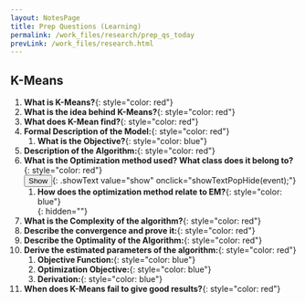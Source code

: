 ```yaml
---
layout: NotesPage
title: Prep Questions (Learning)
permalink: /work_files/research/prep_qs_today
prevLink: /work_files/research.html
---
```



<!-- 



## Gradient-Based Optimization
* __Define Gradient Methods:__{: style="color: red"}  

* __Give examples of Gradient-Based Algorithms:__{: style="color: red"}  
* __What is Gradient Descent:__{: style="color: red"}  
* __Explain it intuitively:__{: style="color: red"}  
* __Give its derivation:__{: style="color: red"}  
* __What is the learning rate?__{: style="color: red"}  
    * __Where does it come from?__{: style="color: blue"}  

    <button>Show</button>{: .showText value="show"
    onclick="showText_withParent_PopHide(event);"}
    * __How does it relate to the step-size?__{: style="color: blue"}  
    * __We go from having a fixed step-size to [blank]:__{: style="color: blue"}  
    {: hidden=""}

    * __How do we choose the learning rate?__{: style="color: blue"}  

    <button>Show</button>{: .showText value="show"
    onclick="showText_withParent_PopHide(event);"}
    * __Compare Line Search vs Trust Region:__{: style="color: blue"}  
    {: hidden=""}
* __Describe the convergence of the algorithm:__{: style="color: red"}  
* __How does GD relate to Euler?__{: style="color: red"}  

* __List the variants of GD:__{: style="color: red"}  
    * __How do they differ?:__{: style="color: blue"}  

    <button>Define the Following w/ parameter updates:</button>{: .showText value="show"
    onclick="showText_withParent_PopHide(event);"}
    * __BGD:__{: style="color: blue"}  
    * __SGD:__{: style="color: blue"}  
        * __How should we handle the lr in this case? Why?__{: style="color: blue"}  
        * __What conditions guarantee convergence of SGD?__{: style="color: blue"}  

    * __M-BGD:__{: style="color: blue"}  
        * __What advantages does it have?__{: style="color: blue"}  

    * __Explain the different kinds of gradient-descent optimization procedures:__{: style="color: blue"}  
        1. __Batch Gradient Descent__ AKA __Vanilla Gradient Descent__, computes the gradient of the objective wrt. the parameters $$\theta$$ for the entire dataset:  
            <p>$$\theta=\theta-\epsilon \cdot \nabla_{\theta} J(\theta)$$</p>  
        2. __SGD__ performs a parameter update for each data-point:  
            <p>$$\theta=\theta-\epsilon \cdot \nabla_{\theta} J\left(\theta ; x^{(i)} ; y^{(i)}\right)$$</p>  
        3. __Mini-batch Gradient Descent__ a hybrid approach that perform updates for a, pre-specified, mini-batch of $$n$$ training examples:  
            <p>$$\theta=\theta-\epsilon \cdot \nabla_{\theta} J\left(\theta ; x^{(i : i+n)} ; y^{(i : i+n)}\right)$$</p>  
    * __State the difference between SGD and GD?__{: style="color: blue"}  
        __Gradient Descent__’s cost-function iterates over ALL training samples.  
        __Stochastic Gradient Descent__’s cost-function only accounts for ONE training sample, chosen at random.  
    * __When would you use GD over SDG, and vice-versa?__{: style="color: blue"}  
        GD theoretically minimizes the error function better than SGD. However, SGD converges much faster once the dataset becomes large.  
        That means GD is preferable for small datasets while SGD is preferable for larger ones.  
    {: hidden=""}

* __What is the problem of vanilla approaches to GD?__{: style="color: red"}  
    <button>Show</button>{: .showText value="show"
    onclick="showTextPopHide(event);"}
    * __List the challenges that account for the problem above:__{: style="color: blue"}  
    {: hidden=""}
* __List the different strategies for optimizing GD:__{: style="color: red"}  
* __List the different variants for optimizing GD:__{: style="color: red"}  

<button>Show</button>{: .showText value="show"
onclick="showText_withParent_PopHide(event);"}
* __Momentum:__{: style="color: red"}  
    * __Motivation:__{: style="color: blue"}  
    * __Definitions/Algorithm:__{: style="color: blue"}  
    * __Intuition:__{: style="color: blue"}  
    * __Parameter Settings:__{: style="color: blue"}  
* __Nesterov Accelerated Gradient (Momentum):__{: style="color: red"}  
    * __Motivation:__{: style="color: blue"}  
    * __Definitions/Algorithm:__{: style="color: blue"}  
    * __Intuition:__{: style="color: blue"}  
    * __Parameter Settings:__{: style="color: blue"}  
    * __Successful Applications:__{: style="color: blue"}  
* __Adagrad__{: style="color: red"}  
    * __Motivation:__{: style="color: blue"}  
    * __Definitions/Algorithm:__{: style="color: blue"}  
    * __Intuition:__{: style="color: blue"}  
    * __Parameter Settings:__{: style="color: blue"}  
    * __Successful Application:__{: style="color: blue"}  
    * __Properties:__{: style="color: blue"}  
* __Adadelta__{: style="color: red"}  
    * __Motivation:__{: style="color: blue"}  
    * __Definitions/Algorithm:__{: style="color: blue"}  
    * __Intuition:__{: style="color: blue"}  
    * __Parameter Settings:__{: style="color: blue"}  
    * __Properties:__{: style="color: blue"}  
* __RMSprop__{: style="color: red"}  
    * __Motivation:__{: style="color: blue"}  
    * __Definitions/Algorithm:__{: style="color: blue"}  
    * __Intuition:__{: style="color: blue"}  
    * __Parameter Settings:__{: style="color: blue"}  
    * __Properties:__{: style="color: blue"}  
* __Adam__{: style="color: red"}  
    * __Motivation:__{: style="color: blue"}  
    * __Definitions/Algorithm:__{: style="color: blue"}  
    * __Intuition:__{: style="color: blue"}  
    * __Parameter Settings:__{: style="color: blue"}  
    * __Properties:__{: style="color: blue"}  
* __Which methods have trouble with saddle points?__{: style="color: red"}  
* __How should you choose your optimizer?__{: style="color: red"}  
* __Summarize the different variants listed above. How do they compare to each other?__{: style="color: red"}  
* __What's a common choice in many research papers?__{: style="color: red"}  

* __List additional strategies for optimizing SGD:__{: style="color: red"}  
{: hidden=""}



***

## Maximum Margin Classifiers
1. __Define Margin Classifiers:__{: style="color: red"}  
1. __What is a Margin for a linear classifier?__{: style="color: red"}  
1. __Give the motivation for margin classifiers:__{: style="color: red"}  
1. __Define the notion of the "best" possible classifier__{: style="color: red"}  
1. __How can we achieve the "best" classifier?__{: style="color: red"}  
1. __What unique vector is orthogonal to the hp? Prove it:__{: style="color: red"}  
1. __What do we mean by "signed distance"? Derive its formula:__{: style="color: red"}  
1. __Given the formula for signed distance, calculate the "distance of the point closest to the hyperplane":__{: style="color: red"}  
1. __Use geometric properties of the hp to Simplify the expression for the distance of the closest point to the hp, above__{: style="color: red"}  
1. __Characterize the margin, mathematically:__{: style="color: red"}  
1. __Characterize the "Slab Existence":__{: style="color: red"}  
1. __Formulate the optimization problem of *maximizing the margin* wrt analysis above:__{: style="color: red"}  
1. __Reformulate the optimization problem above to a more "friendly" version (wrt optimization -> put in standard form):__{: style="color: red"}  
    1. __Give the final (standard) formulation of the "Optimization problem for maximum margin classifiers":__{: style="color: blue"}  
    1. __What kind of formulation is it (wrt optimization)? What are the parameters?__{: style="color: blue"}  

***

## Hard-Margin SVMs
1. __Define:__{: style="color: red"}  
    1. __SVMs:__{: style="color: blue"}  
    1. __Support Vectors:__{: style="color: blue"}  
    1. __Hard-Margin SVM:__{: style="color: blue"}  
1. __Define the following wrt hard-margin SVM:__{: style="color: red"}  
    1. __Goal:__{: style="color: blue"}  
    1. __Procedure:__{: style="color: blue"}  
    1. __Decision Function:__{: style="color: blue"}  
    1. __Constraints:__{: style="color: blue"}  
    1. __The Optimization Problem:__{: style="color: blue"}  
    1. __The Optimization Method:__{: style="color: blue"}  
1. __Elaborate on the generalization analysis:__{: style="color: red"}  
1. __List the properties:__{: style="color: red"}  
1. __Give the solution to the optimization problem for H-M SVM:__{: style="color: red"}  
    1. __What method does it require to be solved:__{: style="color: blue"}  
    1. __Formulate the Lagrangian:__{: style="color: blue"}  
    1. __Optimize the objective for each variable:__{: style="color: blue"}  
    1. __Get the *Dual Formulation* w.r.t. the (_tricky_) constrained variable $$\alpha_n$$:__{: style="color: blue"}  
    1. __Set the problem as a *Quadratic Programming* problem:__{: style="color: blue"}  
    1. __What are the inputs and outputs to the Quadratic Program Package?__{: style="color: blue"}  
    1. __Give the final form of the optimization problem in standard form:__{: style="color: blue"}  

***

## Soft-Margin SVM
1. __Motivate the soft-margin SVM:__{: style="color: red"}  
1. __What is the main idea behind it?__{: style="color: red"}  
1. __Define the following wrt soft-margin SVM:__{: style="color: red"}  
    1. __Goal:__{: style="color: blue"}  
    1. __Procedure:__{: style="color: blue"}  
    1. __Decision Function:__{: style="color: blue"}  
    1. __Constraints:__{: style="color: blue"}  
        1. __Why is there a non-negativity constraint?__{: style="color: blue"}     
    1. __Objective/Cost Function:__{: style="color: blue"}  
    1. __The Optimization Problem:__{: style="color: blue"}  
    1. __The Optimization Method:__{: style="color: blue"}  
    1. __Properties:__{: style="color: blue"}  
1. __Specify the effects of the regularization hyperparameter $$C$$:__{: style="color: red"}  
    1. __Describe the effect wrt over/under fitting:__{: style="color: blue"}   
1. __How do we choose $$C$$?__{: style="color: red"}  
1. __Give an equivalent formulation in the standard form objective for function estimation (what should it minimize?)__{: style="color: red"}  

***

## Loss Functions
1. __Define:__{: style="color: red"}  
    1. __Loss Functions:__{: style="color: blue"}  
    1. __Distance-Based Loss Functions:__{: style="color: blue"}  
        1. __Describe an important property of dist-based losses:__{: style="color: blue"}  
        1. __What are they used for?__{: style="color: blue"}  
    1. __Relative Error - What does it lack?__{: style="color: blue"}  
1. __List 3 Regression Loss Functions__{: style="color: red"}  

<button>Show the rest of the questions</button>{: .showText value="show"
onclick="showText_withParent_PopHide(event);"}
1. __MSE__{: style="color: red"}  
    1. __What does it minimize:__{: style="color: blue"}  
    1. __Formula:__{: style="color: blue"}  
    1. __Graph:__{: style="color: blue"}  
    1. __Derivation:__{: style="color: blue"}  
1. __MAE__{: style="color: red"}  
    1. __What does it minimize:__{: style="color: blue"}  
    1. __Formula:__{: style="color: blue"}  
    1. __Graph:__{: style="color: blue"}  
    1. __Derivation:__{: style="color: blue"}  
    1. __List properties:__{: style="color: blue"}  
1. __Huber Loss__{: style="color: red"}  
    1. __AKA:__{: style="color: blue"}  
    1. __Formula:__{: style="color: blue"}  
    1. __Graph:__{: style="color: blue"}  
    1. __Derivation:__{: style="color: blue"}  
    1. __List properties:__{: style="color: blue"}  
1. __Analyze MSE vs MAE:__{: style="color: red"}  
{: hidden=""}

1. __List 7 Classification Loss Functions__{: style="color: red"}  

<button>Show the rest of the questions</button>{: .showText value="show"
onclick="showText_withParent_PopHide(event);"}
1. __$$0-1$$ loss__{: style="color: red"}  
    1. __What does it minimize:__{: style="color: blue"}  
    1. __Formula:__{: style="color: blue"}  
    1. __Graph:__{: style="color: blue"}  
1. __MSE__{: style="color: red"}  
    1. __Formula:__{: style="color: blue"}  
    1. __Graph:__{: style="color: blue"}  
    1. __Derivation (for classification) - give assumptions:__{: style="color: blue"}  
    1. __Properties:__{: style="color: blue"}  
1. __Hinge Loss__{: style="color: red"}  
    1. __What does it minimize:__{: style="color: blue"}  
    1. __Formula:__{: style="color: blue"}  
    1. __Graph:__{: style="color: blue"}  
    1. __Describe the Properties of the Hinge loss and why it is used?__{: style="color: blue"}  
1. __Logistic Loss__{: style="color: red"}
    1. __AKA:__{: style="color: blue"}    
    1. __What does it minimize:__{: style="color: blue"}  
    1. __Formula:__{: style="color: blue"}  
    1. __Graph:__{: style="color: blue"}  
    1. __Derivation:__{: style="color: blue"}  
    1. __Properties:__{: style="color: blue"}  
1. __Cross-Entropy__{: style="color: red"}  
    1. __What does it minimize:__{: style="color: blue"}  
    1. __Formula:__{: style="color: blue"}  
    1. __Binary Cross-Entropy:__{: style="color: blue"}  
    1. __Graph:__{: style="color: blue"}  
    1. __CE and Negative-Log-Probability:__{: style="color: blue"}  
    1. __CE and Log-Loss:__{: style="color: blue"}  
        1. __Derivation:__{: style="color: blue"}  
    1. __CE and KL-Div:__{: style="color: blue"}  
1. __Exponential Loss__{: style="color: red"}  
    1. __Formula:__{: style="color: blue"}  
    1. __Properties:__{: style="color: blue"}  
1. __Perceptron Loss__{: style="color: red"}  
    1. __Formula:__{: style="color: blue"}  
1. __Analysis__{: style="color: red"}  
    1. __Logistic vs Hinge Loss:__{: style="color: blue"}  
    1. __Cross-Entropy vs MSE:__{: style="color: blue"}  
{: hidden=""}


***

## Information Theory
1. __What is Information Theory? In the context of ML?__{: style="color: red"}  
1. __Describe the Intuition for Information Theory. Intuitively, how does the theory quantify information (list)?__{: style="color: red"}  
1. __Measuring Information - Definitions and Formulas:__{: style="color: red"}  
    1. __In Shannons Theory, how do we quantify *"transmitting 1 bit of information"*?__{: style="color: blue"}  
    1. __What is *the amount of information transmitted*?__{: style="color: blue"}  
    1. __What is the *uncertainty reduction factor*?__{: style="color: blue"}  
    1. __What is the *amount of information in an event $$x$$*?__{: style="color: blue"}  
1. __Define the *Self-Information*:__{: style="color: red"}  
    1. __What is it defined with respect to?__{: style="color: blue"}  
1. __Define *Shannon Entropy* - what is it used for?__{: style="color: red"}  
    1. __Describe how Shannon Entropy relate to distributions with a graph:__{: style="color: blue"}  
1. __Define *Differential Entropy*:__{: style="color: red"}  
1. __How does entropy characterize distributions?__{: style="color: red"}  
1. __Define *Relative Entropy*:__{: style="color: red"}  
    1. __Give an interpretation:__{: style="color: blue"}  
    1. __List the properties:__{: style="color: blue"}  
    1. __Describe it as a distance:__{: style="color: blue"}  
    1. __List the applications of relative entropy:__{: style="color: blue"}  

    <button>Show</button>{: .showText value="show"
    onclick="showText_withParent_PopHide(event);"}
    1. __How does the direction of minimization affect the optimization:__{: style="color: blue"}  
    {: hidden=""}
1. __Define *Cross Entropy*:__{: style="color: red"}  
    1. __What does it measure?__{: style="color: blue"}  
    1. __How does it relate to *relative entropy*?__{: style="color: blue"}  
    1. __When are they equivalent (wrt. optimization)?__{: style="color: blue"}  
1. __Mutual Information:__{: style="color: red"}  
    1. __Definition:__{: style="color: blue"}  
    1. __What does it measure?__{: style="color: blue"}  
    1. __Intuitive Definitions:__{: style="color: blue"}  
    1. __Interpretations XXX:__{: style="color: blue"}   
    1. __Properties:__{: style="color: blue"}  
    1. __Applications:__{: style="color: blue"}  

    <button>Show</button>{: .showText value="show"
    onclick="showText_withParent_PopHide(event);"}
    1. __As KL-Divergence:__{: style="color: blue"}  
    1. __In-terms of PMFs for discrete distributions:__{: style="color: blue"}  
    1. __In terms of PDFs for continuous distributions:__{: style="color: blue"}  
    1. __Relation to PMI:__{: style="color: blue"}  
    {: hidden=""}
1. __Pointwise Mutual Information (PMI):__{: style="color: red"}  
    1. __Definition:__{: style="color: blue"}  
    1. __Relation to MI:__{: style="color: blue"}  

***



## Recommendation Systems
1. __Describe the different algorithms for recommendation systems:__{: style="color: red"}  

***

## Ensemble Learning
1. __What are the two paradigms of ensemble methods?__{: style="color: red"}  
1. __Random Forest VS GBM?__{: style="color: red"}  

***

## Data Processing and Analysis
1. __What are 3 data preprocessing techniques to handle outliers?__{: style="color: red"}  
1. __Describe the strategies to dimensionality reduction:__{: style="color: red"}  
1. __What are 3 ways of reducing dimensionality?__{: style="color: red"}  
1. __List methods for Feature Selection__{: style="color: red"}  
1. __List methods for Feature Extraction__{: style="color: red"}  
1. __How to detect correlation of "categorical variables"?__{: style="color: red"}  
1. __Feature Importance__{: style="color: red"}  
1. __Capturing the correlation between continuous and categorical variable? If yes, how?__{: style="color: red"}  
1. __What cross validation technique would you use on time series data set?__{: style="color: red"}  
1. __How to deal with missing features? (Imputation?)__{: style="color: red"}  
1. __Do you suggest that treating a categorical variable as continuous variable would result in a better predictive model?__{: style="color: red"}  
1. __What are collinearity and multicollinearity?__{: style="color: red"}  

***

## ML/Statistical Models
1. __What are parametric models?__{: style="color: red"}  
1. __What is a classifier?__{: style="color: red"}  


***

## K-NN

***

## PCA
1. __What is PCA?__{: style="color: red"}  
1. __What is the Goal of PCA?__{: style="color: red"}  
1. __List the applications of PCA:__{: style="color: red"}  
1. __Give formulas for the following:__{: style="color: red"}  
    1. __Assumptions on $$X$$:__{: style="color: blue"}  
    1. __SVD of $$X$$:__{: style="color: blue"}  
    1. __Principal Directions/Axes:__{: style="color: blue"}  
    1. __Principal Components (scores):__{: style="color: blue"}  
    1. __The $$j$$-th principal component:__{: style="color: blue"}  
1. __Describe how to find the principal components:__{: style="color: red"}  
1. __Define the transformation, mathematically:__{: style="color: red"}  
1. __What does PCA produce/result in?__{: style="color: red"}  
    <button>Show</button>{: .showText value="show"
    onclick="showTextPopHide(event);"}
    1. __Finds a lower dimensional subspace spanned by what?:__{: style="color: blue"}  
    1. __Finds a lower dimensional subspace that minimizes what?:__{: style="color: blue"}  
    1. __What does each PC have (properties)?__{: style="color: blue"}  
    1. __What does the procedure find in terms of a "basis"?__{: style="color: blue"}  
    1. __What does the procedure find in terms of axes? (where do they point?):__{: style="color: blue"}  
    {: hidden=""}
1. __Describe the PCA algorithm:__{: style="color: red"}  
    <button>Show specifics</button>{: .showText value="show"
    onclick="showTextPopHide(event);"}
    1. __What Data Processing needs to be done?__{: style="color: blue"}  
    1. __How to compute the Principal Components?__{: style="color: blue"}  
    1. __How do you compute the Low-Rank Approximation Matrix $$X_k$$?__{: style="color: blue"}  
    {: hidden=""}
1. __Describe the Optimality of PCA:__{: style="color: red"}  
1. __List limitations of PCA:__{: style="color: red"}  
1. __Intuition:__{: style="color: red"}  
    <button>Show specifics</button>{: .showText value="show"
    onclick="showTextPopHide(event);"}
    1. __What property of the internal structure of the data does PCA reveal/explain?__{: style="color: blue"}  
    1. __What object does it fit to the data?:__{: style="color: blue"}  
    {: hidden=""}
1. __How does PCA relate to CCA?__{: style="color: red"}  
1. __How does PCA relate to ICA?__{: style="color: red"}  
1. __Should you remove correlated features b4 PCA?__{: style="color: red"}  
1. __How can we measure the "Total Variance" of the data?__{: style="color: red"}  
1. __How can we measure the "Total Variance" of the *projected data*?__{: style="color: red"}  
1. __How can we measure the *"Error in the Projection"*?__{: style="color: red"}  
    1. __What does it mean when this ratio is high?__{: style="color: blue"}  

***


## The Centroid Method
* **Define "The Centroid":**{: style="color: red"}    
* **Describe the Procedure:**{: style="color: red"}    
* **What is the Decision Function:**{: style="color: red"}    
* **Describe the Decision Boundary:**{: style="color: red"}    


***


-->

## K-Means
1. __What is K-Means?__{: style="color: red"}  
1. __What is the idea behind K-Means?__{: style="color: red"}  
1. __What does K-Mean find?__{: style="color: red"}  
1. __Formal Description of the Model:__{: style="color: red"}  
    1. __What is the Objective?__{: style="color: blue"}  
1. __Description of the Algorithm:__{: style="color: red"}  
1. __What is the Optimization method used? What class does it belong to?__{: style="color: red"}  
    <button>Show</button>{: .showText value="show"
    onclick="showTextPopHide(event);"}
    1. __How does the optimization method relate to EM?__{: style="color: blue"}  
    {: hidden=""}
1. __What is the Complexity of the algorithm?__{: style="color: red"}  
1. __Describe the convergence and prove it:__{: style="color: red"}  
1. __Describe the Optimality of the Algorithm:__{: style="color: red"}  
1. __Derive the estimated parameters of the algorithm:__{: style="color: red"}  
    1. __Objective Function:__{: style="color: blue"}  
    1. __Optimization Objective:__{: style="color: blue"}  
    1. __Derivation:__{: style="color: blue"}  
1. __When does K-Means fail to give good results?__{: style="color: red"}  

<!-- 

***

## Naive Bayes
1. __Define:__{: style="color: red"}  
    1. __Naive Bayes:__{: style="color: blue"}  
    1. __Naive Bayes Classifiers:__{: style="color: blue"}  
    1. __Bayes Theorem:__{: style="color: blue"}  
1. __List the assumptions of Naive Bayes:__{: style="color: red"}  
1. __List some properties of Naive Bayes:__{: style="color: red"}  
    <button>Show</button>{: .showText value="show"
    onclick="showTextPopHide(event);"}
    1. __Is it a Bayesian Method or Frequentest Method?__{: style="color: blue"}  
    1. __Is it a Bayes Classifier? What does that mean?:__{: style="color: blue"}  
    {: hidden=""}
1. __Define the Probabilistic Model for the method:__{: style="color: red"}    
    <button>Show</button>{: .showText value="show"
    onclick="showTextPopHide(event);"}
    1. __What kind of model is it?__{: style="color: blue"}  
    1. __What is a conditional probability model?__{: style="color: blue"}  
    1. __Decompose the conditional probability w/ Bayes Theorem:__{: style="color: blue"}  
    1. __How does the new expression incorporate the joint probability model?__{: style="color: blue"}  
    1. __Use the chain rule to re-write the joint probability model:__{: style="color: blue"}  
    1. __Use the Naive Conditional Independence assumption to rewrite the joint model:__{: style="color: blue"}  
    1. __What is the conditional distribution over the class variable $$C_k$$:__{: style="color: blue"}  
    {: hidden=""}
1. __Construct the classifier. What are its components? Formally define it.__{: style="color: red"}  
    <button>Show</button>{: .showText value="show"
    onclick="showTextPopHide(event);"}
    1. __What's the decision rule used?__{: style="color: blue"}  
    1. __List the difference between the Naive Bayes Estimate and the MAP Estimate:__{: style="color: blue"}  
    {: hidden=""}
1. __What are the parameters to be estimated for the classifier?:__{: style="color: red"}  
1. __What method do we use to estimate the parameters?:__{: style="color: red"}  
1. __What are the estimates for each of the following parameters?:__{: style="color: red"}  
    <button>Show</button>{: .showText value="show"
    onclick="showTextPopHide(event);"}
    1. __The prior probability of each class:__{: style="color: blue"}  
    1. __The conditional probability of each feature (word) given a class:__{: style="color: blue"}  
    {: hidden=""}


***


## CNNs
1. __What is a CNN?__{: style="color: red"}  
1. __What are the layers of a CNN?__{: style="color: red"}  
1. __What are the four important ideas and their benefits that the convolution affords CNNs:__{: style="color: red"}  
1. __What is the inspirational model for CNNs:__{: style="color: red"}  
1. __Describe the connectivity pattern of the neurons in a layer of a CNN:__{: style="color: red"}  
1. __Describe the process of a ConvNet:__{: style="color: red"}  
1. __Convolution Operation:__{: style="color: red"}  
    1. __Define:__{: style="color: blue"}  
    1. __Formula (continuous):__{: style="color: blue"}  
    1. __Formula (discrete):__{: style="color: blue"}  
    1. __Define the following:__{: style="color: blue"}  
        1. __Feature Map:__{: style="color: blue"}  
    1. __Does the operation commute?__{: style="color: blue"}  
1. __Cross Correlation:__{: style="color: red"}  
    1. __Define:__{: style="color: blue"}  
    1. __Formulae:__{: style="color: blue"}  
    1. __What are the differences/similarities between convolution and cross-correlation:__{: style="color: blue"}  
1. __Write down the Convolution operation and the cross-correlation over two axes and:__{: style="color: red"}  
    1. __Convolution:__{: style="color: blue"}  
    1. __Convolution (commutative):__{: style="color: blue"}  
    1. __Cross-Correlation:__{: style="color: blue"}  
1. __The Convolutional Layer:__{: style="color: red"}  
    1. __What are the parameters and how do we choose them?__{: style="color: blue"}  
    1. __Describe what happens in the forward pass:__{: style="color: blue"}  
    1. __What is the output of the forward pass:__{: style="color: blue"}  
    1. __How is the output configured?__{: style="color: blue"}  
1. __Spatial Arrangements:__{: style="color: red"}  
    1. __List the Three Hyperparameters that control the output volume:__{: style="color: blue"}  
    1. __How to compute the spatial size of the output volume?__{: style="color: blue"}  
    1. __How can you ensure that the input & output volume are the same?__{: style="color: blue"}  
    1. __In the output volume, how do you compute the $$d$$-th depth slice:__{: style="color: blue"}  
1. __Calculate the number of parameters for the following config:__{: style="color: red"}  
    > Given:  
        1. __Input Volume__:  $$64\times64\times3$$  
        1. __Filters__:  $$15 7\times7$$  
        1. __Stride__:  $$2$$  
        1. __Pad__:  $$3$$  
1. __Definitions:__{: style="color: red"}  
    1. __Receptive Field:__{: style="color: blue"}  
1. __Suppose the input volume has size  $$[ 32 × 32 × 3 ]$$  and the receptive field (or the filter size) is  $$5 × 5$$ , then each neuron in the Conv Layer will have weights to a *\_\_Blank\_\_* region in the input volume, for a total of  *\_\_Blank\_\_* weights:__{: style="color: red"}  
1. __How can we achieve the greatest reduction in the spatial dims of the network (for classification):__{: style="color: red"}  
1. __Pooling Layer:__{: style="color: red"}  
    1. __Define:__{: style="color: blue"}  
    1. __List key ideas/properties and benefits:__{: style="color: blue"}  
    1. __List the different types of Pooling:__{: style="color: blue"}  
        [Answer](http://localhost:8889/work_files/research/dl/nlp/cnnsNnlp#bodyContents12)  
    1. __List variations of pooling and their definitions:__{: style="color: blue"}  
        <button>Show Questions</button>{: .showText value="show" onclick="showTextPopHide(event);"}
        1. __What is "Learned Pooling":__{: style="color: blue"}  
        1. __What is "Dynamical Pooling":__{: style="color: blue"}  
        {: hidden=""}
    1. __List the hyperparams of Pooling Layer:__{: style="color: blue"}  
    1. __How to calculate the size of the output volume:__{: style="color: blue"}  
    1. __How many parameters does the pooling layer have:__{: style="color: blue"}    
    1. __What are other ways to perform downsampling:__{: style="color: blue"}  
1. __Weight Priors:__{: style="color: red"}  
    1. __Define "Prior Prob Distribution on the parameters":__{: style="color: blue"}  
    1. __Define "Weight Prior" and its types/classes:__{: style="color: blue"}  
        <button>Show Questions</button>{: .showText value="show" onclick="showTextPopHide(event);"}
        1. __Weak Prior:__{: style="color: blue"}  
        1. __Strong Prior:__{: style="color: blue"}  
        1. __Infinitely Strong Prior:__{: style="color: blue"}  
        {: hidden=""}
    1. __Describe the Conv Layer as a FC Layer using priors:__{: style="color: blue"}  
    1. __What are the key insights of using this view:__{: style="color: blue"}  
        <button>Show Questions</button>{: .showText value="show" onclick="showTextPopHide(event);"}
        1. __When is the prior imposed by convolution INAPPROPRIATE:__{: style="color: blue"}  
        1. __What happens when the priors imposed by convolution and pooling are not suitable for the task?__{: style="color: blue"}  
        1. __What kind of other models should Convolutional models be compared to? Why?:__{: style="color: blue"}  
        {: hidden=""}
1. __When do multi-channel convolutions commute?__{: style="color: red"}  
[Answer](/work_files/research/dl/archits/convnets#bodyContents61)
1. __Why do we use several different kernels in a given conv-layer?__{: style="color: red"}  
1. __Strided Convolutions__{: style="color: red"}    
    1. __Define:__{: style="color: blue"}  
    1. __What are they used for?__{: style="color: blue"}  
    1. __What are they equivalent to?__{: style="color: blue"}  
    1. __Formula:__{: style="color: blue"}  
1. __Zero-Padding:__{: style="color: red"}  
    1. __Definition/Usage:__{: style="color: blue"}  
    1. __List the types of padding:__{: style="color: blue"}  
1. __Locally Connected Layers/Unshared Convolutions:__{: style="color: red"}  
1. __Bias Parameter:__{: style="color: red"}  
    1. __How many bias terms are used per output channel in the tradional convolution:__{: style="color: blue"}  
1. __Dilated Convolutions__{: style="color: red"}    
    1. __Define:__{: style="color: blue"}  
    1. __What are they used for?__{: style="color: blue"}  
1. __Stacked Convolutions__{: style="color: red"}    
    1. __Define:__{: style="color: blue"}  
    1. __What are they used for?__{: style="color: blue"}  

* [Archits](http://localhost:8889/work_files/research/dl/arcts)


***

## Theory


## RNNs
1. __What is an RNN?__{: style="color: red"}  
    1. __Definition:__{: style="color: blue"}  
    1. __What machine-type is the standard RNN:__{: style="color: blue"}  
1. __What is the big idea behind RNNs?__{: style="color: red"}  
1. __Dynamical Systems:__{: style="color: red"}  
    1. __Standard Form:__{: style="color: blue"}  
    1. __RNN as a Dynamical System:__{: style="color: blue"}  
1. __Unfolding Computational Graphs__{: style="color: red"}  
    1. __Definition:__{: style="color: blue"}  
    1. __List the Advantages introduced by unfolding and the benefits:__{: style="color: blue"}  
    1. __Graph and write the equations of Unfolding hidden recurrence:__{: style="color: blue"}    
1. __Describe the State of the RNN, its usage, and extreme cases of the usage:__{: style="color: red"}  
1. __RNN Architectures:__{: style="color: red"}  
    1. __List the three standard architectures of RNNs:__{: style="color: blue"}  
        1. __Graph:__{: style="color: blue"}  
        1. __Architecture:__{: style="color: blue"}  
        1. __Equations:__{: style="color: blue"}  
        1. __Total Loss:__{: style="color: blue"}  
        1. __Complexity:__{: style="color: blue"}  
        1. __Properties:__{: style="color: blue"}  
1. __Teacher Forcing:__{: style="color: red"}  
    1. __Definition:__{: style="color: blue"}  
    1. __Application:__{: style="color: blue"}  
    1. __Disadvantages:__{: style="color: blue"}  
    1. __Possible Solutions for Mitigation:__{: style="color: blue"}  


***

## Optimization
1. __Define the *sigmoid* function and some of its properties:__{: style="color: red"}  
1. __Backpropagation:__{: style="color: red"}  
    1. __Definition:__{: style="color: blue"}  
    1. __Derive Gradient Descent Update:__{: style="color: blue"}  
    1. __Explain the difference kinds of gradient-descent optimization procedures:__{: style="color: blue"}  
    1. __List the different optimizers and their properties:__{: style="color: blue"}  
1. __Error-Measures:__{: style="color: red"}  
    1. __Define what an error measure is:__{: style="color: blue"}  
    1. __List the 5 most common error measures and where they are used:__{: style="color: blue"}  
    1. __Specific Questions:__{: style="color: blue"}  
        <button>Show Questions</button>{: .showText value="show" onclick="showText_withParent_PopHide(event);"}
        1. __Derive MSE carefully:__{: style="color: blue"}  
        1. __Derive the Binary Cross-Entropy Loss function:__{: style="color: blue"}  
        1. __Explain the difference between Cross-Entropy and MSE and which is better (for what task)?__{: style="color: blue"}  
        1. __Describe the properties of the Hinge loss and why it is used?__{: style="color: blue"}  
        {: hidden=""}  
1. __Show that the weight vector of a linear signal is orthogonal to the decision boundary?__{: style="color: red"}  
1. __What does it mean for a function to be *well-behaved* from an optimization pov?__{: style="color: red"}  
1. __Write $$\|\mathrm{Xw}-\mathrm{y}\|^{2}$$ as a summation__{: style="color: red"}  
1. __Compute:__{: style="color: red"}  
    1. __$$\dfrac{\partial}{\partial y}\vert{x-y}\vert=$$__{: style="color: blue"}  
1. __State the difference between SGD and GD?__{: style="color: red"}  
1. __When would you use GD over SDG, and vice-versa?__{: style="color: red"}  
1. __What is convex hull ?__{: style="color: red"}  
1. __OLS vs MLE__{: style="color: red"}  



***

## ML Theory
1. __Explain intuitively why Deep Learning works?__{: style="color: red"}  
1. __List the different types of Learning Tasks and their definitions:__{: style="color: red"}  
[answer](/concepts_#bodyContents64)  
1. __Describe the relationship between supervised and unsupervised learning?__{: style="color: red"}  
[answer](/concepts_#bodyContents64)  
1. __Describe the differences between Discriminative and Generative Models?__{: style="color: red"}  
1. __Describe the curse of dimensionality and its effects on problem solving:__{: style="color: red"}  
1. __How to deal with curse of dimensionality__{: style="color: red"}  
1. __Describe how to initialize a NN and any concerns w/ reasons:__{: style="color: red"}  
1. __Describe the difference between Learning and Optimization in ML:__{: style="color: red"}  
1. __List the 12 Standard Tasks in ML:__{: style="color: red"}  
1. __What is the difference between inductive and deductive learning?__{: style="color: red"}  


***

## Statistical Learning Theory
1. __Define Statistical Learning Theory:__{: style="color: red"}  
    <button>Show</button>{: .showText value="show"
     onclick="showTextPopHide(event);"}
    1. __What field is it the theory for?__:  
    1. __What fields does it draw from?__:  
    1. __What does it allow us to do?__:  
    1. __What question does it answer?__:  
    1. __What is it a subfield-of/approach-to?__:  
    {: hidden=""}
1. __What assumptions are made by the theory?__{: style="color: red"}  
    <button>Show</button>{: .showText value="show"
    onclick="showTextPopHide(event);"}
    1. __Define the i.i.d assumptions?__{: style="color: blue"}  
    1. __Why assume a *joint* probability distribution $$p(x,y)$$?__{: style="color: blue"}  
    1. __Why do we need to model $$y$$ as a target-distribution and not a target-function?__{: style="color: red"}  
    {: hidden=""}
1. __Give the Formal Definition of SLT:__{: style="color: red"}  
    <button>Show</button>{: .showText value="show"
     onclick="showTextPopHide(event);"}
    1. __The Definitions:__{: style="color: blue"}  
    1. __The Assumptions:__{: style="color: blue"}  
    1. __The Inference Problem:__{: style="color: blue"}  
    1. __The Expected Risk:__{: style="color: blue"}  
    1. __The Target Function:__{: style="color: blue"}  
    1. __The Empirical Risk:__{: style="color: blue"}  
    {: hidden=""}
1. __Define Empirical Risk Minimization:__{: style="color: red"}  
1. __What is the Complexity of ERM?__{: style="color: red"}  
    <button>Show</button>{: .showText value="show"
     onclick="showTextPopHide(event);"}
    1. __How do you Cope with the Complexity?__{: style="color: blue"}  
    {: hidden=""}
1. __Definitions:__{: style="color: red"}  
    1. __Generalization:__{: style="color: blue"}  
    1. __Generalization Error:__{: style="color: blue"}  
    1. __Generalization Gap:__{: style="color: blue"}  
        1. __Computing the Generalization Gap:__{: style="color: blue"}  
        1. __What is the goal of SLT in the context of the Generalization Gap given that it can't be computed?__{: style="color: blue"}  
    1. __Achieving ("good") Generalization:__{: style="color: blue"}  
        An _algorithm_ is said to __generalize__ when 
    1. __Empirical Distribution:__{: style="color: blue"}  
1. __Describe the difference between Learning and Optimization in ML:__{: style="color: red"}  
1. __Describe the difference between Generalization and Learning in ML:__{: style="color: red"}  
1. __How to achieve Learning?__{: style="color: red"}   
1. __What does the (VC) Learning Theory Achieve?__{: style="color: red"}  
1. __Why do we need the probabilistic framework?__{: style="color: red"}  
1. __Give the Formal Definition of SLT:__{: style="color: red"}  
1. __What is the *Approximation-Generalization Tradeoff*? How is it characterized?:__{: style="color: red"}  
1. __What are the factors determining how well an ML-algo will perform?__{: style="color: red"}  
1. __Define the following and their usage/application & how they relate to each other:__{: style="color: red"}  
    1. __Underfitting:__{: style="color: blue"}  
    1. __Overfitting:__{: style="color: blue"}  
    1. __Capacity:__{: style="color: blue"}  
        * Models with __Low-Capacity:__{: style="color: blue"}  
        * Models with __High-Capacity:__{: style="color: blue"}  
    1. __Hypothesis Space:__{: style="color: blue"}  
    1. __VC-Dimension:__{: style="color: red"}  
        1. __What does it measure?__{: style="color: blue"}  
    1. __Graph the relation between Error, and Capacity in the ctxt of (Underfitting, Overfitting, Training Error, Generalization Err, and Generalization Gap):__{: style="color: blue"}  
1. __What is the most important result in SLT that show that learning is feasible?__{: style="color: red"}  




***

## Bias-Variance Decomposition Theory
1. __What is the Bias-Variance Decomposition Theory:__{: style="color: red"}  
1. __What are the Assumptions made by the theory?__{: style="color: red"}  
1. __What is the question that the theory tries to answer? How do you achieve the answer to this question? What assumption is important?__{: style="color: red"}
1. __What is the Bias-Variance Decomposition:__{: style="color: red"}  
1. __Define each term w.r.t. source of the error (error from):__{: style="color: red"}  
    1. __Bias:__{: style="color: blue"}  
    1. __Variance:__{: style="color: blue"}  
    1. __Irreducible Error:__{: style="color: blue"}  
1. __What does each of the following measure (error in)? Describe this measured quantity in words, mathematically. Describe Bias&Variance in Words as a question statement. Give their AKA in statistics.__{: style="color: red"}  
    1. __Bias:__{: style="color: blue"}  
    1. __Variance:__{: style="color: blue"}  
    1. __Irreducible Error:__{: style="color: blue"}  
1. __Give the Formal Definition of the Decomposition (Formula):__{: style="color: red"}  
    1. __What is the Expectation over?__{: style="color: blue"}  
1. __Define the *Bias-Variance Tradeoff*:__{: style="color: red"}  
    1. __Effects of Bias:__{: style="color: blue"}  
        1. __High Bias__:  
        1. __Low Bias__:  
    1. __Effects of Variance:__{: style="color: blue"}  
        1. __High Variance__:  
        1. __Low Variance__:  
    1. __Draw the Graph of the Tradeoff (wrt model capacity):__{: style="color: blue"}  
1. __Derive the Bias-Variance Decomposition with explanations:__{: style="color: red"}  
1. __What are the key Takeaways from the Tradeoff?__{: style="color: red"}  
1. __What are the most common ways to negotiate the Tradeoff? (i.e. selecting/comparing models)__{: style="color: red"}  
1. __How does the decomposition relate to Classification?__{: style="color: red"}  
1. __Increasing/Decreasing Bias&Variance:__{: style="color: red"}    
    1. __Adding Good Feature__: 
    1. __Adding Bad Feature__: 
    1. __Adding ANY Feature__: 
    1. __Adding more Data__: 
    1. __Noise in Test Set__: 
    1. __Noise in Training Set__: 
    1. __Dimensionality Reduction__: 
    1. __Feature Selection__: 
    1. __Regularization__: 
    1. __Increasing # of Hidden Units in ANNs__: 
    1. __Increasing # of Hidden Layers in ANNs__: 
    1. __Increasing $$k$$ in K-NN__: 
    1. __Increasing Depth in Decision-Trees__: 
    1. __Boosting__: 
    1. __Bagging__: 
    


***

## Activation Functions
1. __Describe the Desirable Properties for activation functions:__{: style="color: red"}  
    <button>Explain the specifics of the desirability of each of the following</button>{: .showText value="show"
    onclick="showTextPopHide(event);"}
    1. __Non-Linearity:__{: style="color: blue"}  
    1. __Range:__{: style="color: blue"}  
    1. __Continuously Differentiable:__{: style="color: blue"}  
    1. __Monotonicity:__{: style="color: blue"}  
    1. __Smoothness with Monotonic Derivatives:__{: style="color: blue"}  
    1. __Approximating Identity near Origin:__{: style="color: blue"}  
    1. __Zero-Centered Range:__{: style="color: blue"}  
    {: hidden=""}
1. __Describe the NON-Desirable Properties for activation functions:__{: style="color: red"}  
    <button>Explain the specifics of the non-desirability of each of the following</button>{: .showText value="show"
    onclick="showTextPopHide(event);"}
    1. __Saturation:__{: style="color: blue"}  
    1. __Vanishing Gradients:__{: style="color: blue"}  
    1. __Range Not Zero-Centered:__{: style="color: blue"}  
    {: hidden=""}
1. __List the different activation functions used in ML?__{: style="color: red"}  
    __Names, Definitions, Properties (pros&cons), Derivatives, Applications, pros/cons:__{: style="color: blue"}  

<button>Show Questions</button>{: .showText value="show" onclick="showText_withParent_PopHide(event);"}
1. __Fill in the following table:__{: style="color: red"}  
    ![img](/main_files/dl/concepts/act_funcs/0.png){: width="100%"}  
1. __Tanh VS Sigmoid for activation?__{: style="color: red"}  
1. __ReLU:__{: style="color: red"}  
    1. __What makes it superior/advantageous?__{: style="color: red"}  
    1. __What problems does it have?__{: style="color: red"}  
        1. __What solution do we have to mitigate the problem?__{: style="color: red"}  
1. __Compute the derivatives of all activation functions:__{: style="color: red"}  
1. __Graph all activation functions and their derivatives:__{: style="color: red"}  
{: hidden=""}

***

## Kernels
1. __Define "Local Kernel" and give an analogy to describe it:__{: style="color: red"}  
1. __Write the following kernels:__{: style="color: red"}  
    1. __Polynomial Kernel of degree, up to, $$d$$:__{: style="color: blue"}  
    1. __Gaussian Kernel:__{: style="color: blue"}  
    1. __Sigmoid Kernel:__{: style="color: blue"}  
    1. __Polynomial Kernel of degree, exactly, $$d$$:__{: style="color: blue"}  
    


***

## Math
1. __What is a metric?__{: style="color: red"}  
[Metric](http://localhost:8889/concepts_#bodyContents31)

1. __Describe Binary Relations and their Properties?__{: style="color: red"}  
[answer](/concepts_#bodyContents32)


1. __Formulas:__{: style="color: red"}  
    1. __Set theory:__{: style="color: blue"}  
        1. __Number of subsets of a set of $$N$$ elements:__{: style="color: blue"}  
        1. __Number of pairs $$(a,b)$$ of a set of N elements:__{: style="color: blue"}  
    1. __Binomial Theorem:__{: style="color: blue"}  
    1. __Binomial Coefficient:__{: style="color: blue"}  
    1. __Expansion of $$x^n - y^n = $$__{: style="color: blue"}  
    1. __Number of ways to partition $$N$$ data points into $$k$$ clusters:__{: style="color: blue"}  
    1. __$$\log_x(y) =$$__{: style="color: blue"}  
    1. __The length of a vector $$\mathbf{x}$$  along a direction (projection):__{: style="color: blue"}  
        1. Along a unit-length vector $$\hat{\mathbf{w}}$$: 
        2. Along an unnormalized vector $$\mathbf{w}$$: 
    1. __$$\sum_{i=1}^{n} 2^{i}=$$__{: style="color: blue"}  

1. __List 6 proof methods:__{: style="color: red"}  
[answer](/concepts_#bodyContents34)

1. __Something__{: style="color: red"}  

***

## Statistics
1. __ROC curve:__{: style="color: red"}  
    1. __Definition:__{: style="color: blue"}  
    1. __Purpose:__{: style="color: blue"}  
    1. __How do you create the plot?__{: style="color: blue"}  
    1. __How to identify a good classifier:__{: style="color: blue"}  
    1. __How to identify a bad classifier:__{: style="color: blue"}  
    1. __What is its application in tuning the model?__{: style="color: blue"}  
1. __AUC - AUROC:__{: style="color: red"}  
    1. __Definition:__{: style="color: blue"}  
    1. __Range:__{: style="color: blue"}  
    1. __What does it measure:__{: style="color: blue"}  
    1. __Usage in ML:__{: style="color: blue"}  
1. __Define Statistical Efficiency (of an estimator)?__{: style="color: red"}  
    * __Intuitive Difference:__{: style="color: blue"}  
    * __How do we define Efficiency?__{: style="color: blue"}  
    * __What's the difference between an efficient and inefficient estimators?__{: style="color: blue"}  
    * __How's the use of an inefficient estimator bad compared to an efficient one?__{: style="color: blue"}  
1. __Whats the difference between *Errors* and *Residuals*:__{: style="color: red"}  
    1. __Compute the statistical errors and residuals of the univariate, normal distribution defined as $$X_{1}, \ldots, X_{n} \sim N\left(\mu, \sigma^{2}\right)$$:__{: style="color: blue"}  
1. __What is a biased estimator?__{: style="color: red"}  
    1. __Why would we prefer biased estimators in some cases?__{: style="color: blue"}  
1. __What is the difference between "Probability" and "Likelihood":__{: style="color: red"}  
1. __Estimators:__{: style="color: red"}  
    1. __Define:__{: style="color: blue"}  
    1. __Formula:__{: style="color: blue"}  
    1. __Whats a good estimator?__{: style="color: blue"}  
    1. __What are the Assumptions made regarding the estimated parameter:__{: style="color: blue"}  
1. __What is Function Estimation:__{: style="color: red"}  
    1. __Whats the relation between the Function Estimator $$\hat{f}$$ and Point Estimator:__{: style="color: blue"}  
1. __Define "marginal likelihood" (wrt naive bayes):__{: style="color: red"}  


***


## (Statistics) - MLE
1. __Clearly Define MLE and derive the final formula:__{: style="color: red"}  
    1. __Write MLE as an expectation wrt the Empirical Distribution:__{: style="color: blue"}  
    1. __Describe formally the relationship between MLE and the KL-divergence:__{: style="color: blue"}  
    1. __Extend the argument to show the link between MLE and Cross-Entropy. Give an example:__{: style="color: blue"}  
    1. __How does MLE relate to the model distribution and the empirical distribution?__{: style="color: blue"}  
    1. __What is the intuition behind using MLE?__{: style="color: blue"}  
    1. __What does MLE find/result in?__{: style="color: blue"}  
    1. __What kind of problem is MLE and how to solve for it?__{: style="color: blue"}  
    1. __How does it relate to SLT:__{: style="color: blue"}   
    1. __Explain clearly why we maximize the natural log of the likelihood__{: style="color: blue"}  


***


## Text-Classification \| Classical
1. __List some Classification Methods:__{: style="color: red"}  
1. __List some Applications of Txt Classification:__{: style="color: red"}  

***

## NLP
1. __List some problems in NLP:__{: style="color: red"}  
1. __List the Solved Problems in NLP:__{: style="color: red"}  
1. __List the "within reach" problems in NLP:__{: style="color: red"}  
1. __List the Open Problems in NLP:__{: style="color: red"}  
1. __Why is NLP hard? List Issues:__{: style="color: red"}  
1. __Define:__{: style="color: red"}  
    1. __Morphology:__{: style="color: blue"}  
    1. __Morphemes:__{: style="color: blue"}  
    1. __Stems:__{: style="color: blue"}  
    1. __Affixes:__{: style="color: blue"}  
    1. __Stemming:__{: style="color: blue"}  
    1. __Lemmatization:__{: style="color: blue"}  

***

## Language Modeling
1. __What is a Language Model?__{: style="color: red"}  
1. __List some Applications of LMs:__{: style="color: red"}  
1. __Traditional LMs:__{: style="color: red"}  
    1. __How are they setup?__{: style="color: blue"}  
    1. __What do they depend on?__{: style="color: blue"}  
    1. __What is the Goal of the LM task? (in the ctxt of the problem setup)__{: style="color: blue"}  
    1. __What assumptions are made by the problem setup? Why?__{: style="color: blue"}  
    1. __What are the MLE Estimates for probabilities of the following:__{: style="color: blue"}  
        1. __Bi-Grams:__{: style="color: blue"}  
            <p>$$p(w_2\vert w_1) = $$</p>  
        1. __Tri-Grams:__{: style="color: blue"}  
            <p>$$p(w_3\vert w_1, w_2) = $$</p>  
    1. __What are the issues w/ Traditional Approaches?__{: style="color: red"}  
1. __What+How can we setup some NLP tasks as LM tasks:__{: style="color: red"}  
1. __How does the LM task relate to Reasoning/AGI:__{: style="color: red"}  
1. __Evaluating LM models:__{: style="color: red"}  
    1. __List the Loss Functions (+formula) used to evaluate LM models? Motivate each:__{: style="color: blue"}  
    1. __Which application of LM modeling does each loss work best for?__{: style="color: blue"}  
    <button>Show Questions</button>{: .showText value="show" onclick="showText_withParent_PopHide(event);"}
    1. __Why Cross-Entropy:__{: style="color: blue"}  
    1. __Which setting it used for?__{: style="color: blue"}  
    1. __Why Perplexity:__{: style="color: blue"}  
    1. __Which setting used for?__{: style="color: blue"}  
    1. __If no surprise, what is the perplexity?__{: style="color: blue"}  
    1. __How does having a good LM relate to Information Theory?__{: style="color: blue"}  
    {: hidden=""}
1. __LM DATA:__{: style="color: red"}  
    1. __How does the fact that LM is a time-series prediction problem affect the way we need to train/test:__{: style="color: blue"}  
    1. __How should we choose a subset of articles for testing:__{: style="color: blue"}  
1. __List three approaches to Parametrizing LMs:__{: style="color: red"}  
    <button>Show Questions</button>{: .showText value="show" onclick="showText_withParent_PopHide(event);"}
    1. __Describe "Count-Based N-gram Models":__{: style="color: blue"}  
    1. __What distributions do they capture?:__{: style="color: blue"}  
    1. __Describe "Neural N-gram Models":__{: style="color: blue"}  
    1. __What do they replace the captured distribution with?__{: style="color: blue"}  
    1. __What are they better at capturing:__{: style="color: blue"}  
    1. __Describe "RNNs":__{: style="color: blue"}  
    1. __What do they replace/capture?__{: style="color: blue"}  
    1. __How do they capture it?__{: style="color: blue"}  
    1. __What are they best at capturing:__{: style="color: blue"}  
    {: hidden=""}
1. __What's the main issue in LM modeling?__{: style="color: red"}  
    <button>Show Questions</button>{: .showText value="show" onclick="showText_withParent_PopHide(event);"}
    1. __How do N-gram models capture/approximate the history?:__{: style="color: blue"}  
    1. __How do RNNs models capture/approximate the history?:__{: style="color: blue"}  
    {: hidden=""}
    1. __The Bias-Variance Tradeoff of the following:__{: style="color: blue"}  
        1. __N-Gram Models:__{: style="color: blue"}  
        1. __RNNs:__{: style="color: blue"}  
        1. __An Estimate s.t. it predicts the probability of a sentence by how many times it has seen it before:__{: style="color: blue"}  
            1. __What happens in the limit of infinite data?__{: style="color: blue"}  
1. __What are the advantages of sub-word level LMs:__{: style="color: red"}  
1. __What are the disadvantages of sub-word level LMs:__{: style="color: red"}  
1. __What is a "Conditional LM"?__{: style="color: red"}  
1. __Write the decomposition of the probability for the Conditional LM:__{: style="color: red"}  
1. __Describe the Computational Bottleneck for Language Models:__{: style="color: red"}  
1. __Describe/List some solutions to the Bottleneck:__{: style="color: red"}  
1. __Complexity Comparison of the different solutions:__{: style="color: red"}  
    <button>Show Questions</button>{: .showText value="show" onclick="showTextPopHide(event);"}
    ![img](/main_files/qs/1.png){: width="100%" hidden=""}   

***

## Regularization
1. __Define Regularization both intuitively and formally:__{: style="color: red"}  
1. __Define "well-posedness":__{: style="color: red"}  
1. __Give four aspects of justification for regularization (theoretical):__{: style="color: red"}  
    <button>Show</button>{: .showText value="show"
    onclick="showTextPopHide(event);"}
    1. __From a philosophical pov:__{: style="color: blue"}  
    1. __From a probabilistic pov:__{: style="color: blue"}  
    1. __From an SLT pov:__{: style="color: blue"}  
    1. __From a practical pov (relating to the real-world):__{: style="color: blue"}  
    {: hidden=""}
1. __Describe an overview of regularization in DL. How does it usually work?__{: style="color: red"}  
    1. __Intuitively, how can a regularizer be effective?__{: style="color: blue"}  
1. __Describe the relationship between regularization and capacity. How does regularization work in this case?__{: style="color: red"}  
1. __Describe the different approaches to regularization:__{: style="color: red"}  
1. __List 9 regularization techniques:__{: style="color: red"}  

<button>Show</button>{: .showText value="show"
onclick="showText_withParent_PopHide(event);"}
1. __Describe Parameter Norm Penalties (PNPs):__{: style="color: red"}  
    <button>Show</button>{: .showText value="show"
    onclick="showTextPopHide(event);"}
    1. __Describe the parameter $$\alpha$$:__{: style="color: blue"}  
    1. __How does it influence the regularization:__{: style="color: blue"}  
    1. __What is the effect of minimizing the regularized objective?__{: style="color: blue"}  
    {: hidden=""}
1. __How do we deal with the Bias parameter in PNPs? Explain.__{: style="color: red"}  
1. __Describe the tuning of the $$\alpha$$ HP in NNs for different hidden layers:__{: style="color: red"}  
1. __Formally describe the $$L^2$$ parameter regularization:__{: style="color: red"}  
    1. __AKA:__{: style="color: blue"}  
    1. __Describe the regularization contribution to the gradient in a single step.__{: style="color: blue"}  
    1. __Describe the regularization contribution to the gradient. How does it scale?__{: style="color: blue"}  
    1. __How does weight decay relate to shrinking the individual weight wrt their size? What is the measure/comparison used?__{: style="color: blue"}  
1. __Draw a graph describing the effects of $$L^2$$ regularization on the weights:__{: style="color: red"}  
1. __Describe the effects of applying weight decay to linear regression__{: style="color: red"}  
1. __Derivation:__{: style="color: red"}  
    <button>Show</button>{: .showText value="show"
    onclick="showTextPopHide(event);"}
    1. __What is $$L^2$$ regularization equivalent to?__{: style="color: blue"}  
    1. __What are we maximizing?__{: style="color: blue"}  
    1. __Derive the MAP Estimate:__{: style="color: blue"}  
    1. __What kind of prior do we place on the weights? What are its parameters?__{: style="color: blue"}  
    {: hidden=""}
1. __List the properties of $$L^2$$ regularization:__{: style="color: red"}  
1. __Formally describe the $$L^1$$ parameter regularization:__{: style="color: red"}  
    1. __AKA:__{: style="color: blue"}  
    1. __Whats the regularized objective function?__{: style="color: blue"}  
    1. __What is its gradient?__{: style="color: blue"}  
    1. __Describe the regularization contribution to the gradient compared to L2. How does it scale?__{: style="color: blue"}  
1. __List the properties and applications of $$L^1$$ regularization:__{: style="color: red"}  
    <button>Show</button>{: .showText value="show"
    onclick="showTextPopHide(event);"}
    1. __How is used as a feature selection mechanism?__{: style="color: blue"}  
    {: hidden=""}
1. __Derivation:__{: style="color: red"}  
    <button>Show</button>{: .showText value="show"
    onclick="showTextPopHide(event);"}
    1. __What is $$L^1$$ regularization equivalent to?__{: style="color: blue"}  
    1. __What kind of prior do we place on the weights? What are its parameters?__{: style="color: blue"}  
    {: hidden=""}
1. __Analyze $$L^1$$ vs $$L^2$$ regularization:__{: style="color: red"}  
    <button>Show</button>{: .showText value="show"
    onclick="showTextPopHide(event);"}
    1. __For Sparsity:__{: style="color: blue"}  
    1. __For correlated features:__{: style="color: blue"}  
    1. __For optimization:__{: style="color: blue"}  
    1. __Give an example that shows the difference wrt sparsity:__{: style="color: blue"}  
    1. __For sensitivity:__{: style="color: blue"}  
    {: hidden=""}
1. __Describe Elastic Net Regularization. Why was it devised?__{: style="color: red"}  
1. __Motivate Regularization for ill-posed problems:__{: style="color: red"}  
    1. __What is the property that needs attention?__{: style="color: blue"}  
    1. __What would the regularized solution correspond to in this case?__{: style="color: blue"}  
    1. __Are there any guarantees for the solution to be well-posed? How/Why?__{: style="color: blue"}  

    <button>Show</button>{: .showText value="show"
    onclick="showText_withParent_PopHide(event);"}
    1. __What is the Linear Algebraic property that needs attention?__{: style="color: blue"}  
    1. __What models are affected by this?__{: style="color: blue"}  
    1. __What would the sol correspond to in terms of inverting $$X^TX$$:__{: style="color: blue"}  
    1. __When would $$X^TX$$ be singular?__{: style="color: blue"}  
    1. __Describe the Linear Algebraic Perspective. What does it correspond to? [LAP]__{: style="color: blue"}  
    1. __Can models with no closed-form solution be underdetermined? Explain. [CFS]__{: style="color: blue"}  
    1. __What models are affected by this? [CFS]__{: style="color: blue"}  
    {: hidden=""}

    <button>Show [LAP] Problems</button>{: .showText value="show"
    onclick="showText_withParent_PopHide(event);"}
    1. __Define the Moore-Penrose Pseudoinverse:__{: style="color: blue"}  
    1. __What can it solve?__{: style="color: blue"}  
    1. __What does it correspond to in terms of regularization?__{: style="color: blue"}  
    1. __What is the limit wrt?__{: style="color: blue"}  
    1. __How can we interpret the pseudoinverse wrt regularization?__{: style="color: blue"}  
    {: hidden=""}

    <button>Show [CFS] Problems</button>{: .showText value="show"
    onclick="showText_withParent_PopHide(event);"}
    1. __Explain the problem with Logistic Regression:__{: style="color: blue"}  
    1. __What are the possible solutions?__{: style="color: blue"}  
    1. __Are there any guarantees that we achieve with regularization?__{: style="color: blue"}  
    {: hidden=""}
1. __Describe dataset augmentation and its techniques:__{: style="color: red"}  
1. __When is dataset augmentation applicable?__{: style="color: red"}  
1. __When is it not?__{: style="color: red"}  
1. __Motivate Noise Robustness property:__{: style="color: red"}  
1. __How can Noise Robustness motivate a regularization technique?__{: style="color: red"}  
1. __How can we enhance noise robustness in NN?__{: style="color: red"}  
    <button>Show</button>{: .showText value="show"
    onclick="showTextPopHide(event);"}
    1. __Where can noise be injected?__{: style="color: blue"}  
    1. __Give Motivation, Interpretation and Applications of injecting noise in the different components (from above):__{: style="color: blue"}  
    {: hidden=""}

    <button>Show further questions</button>{: .showText value="show"
    onclick="showText_withParent_PopHide(event);"}
    1. __Motivate the injecting of noise:__{: style="color: blue"}  
    1. __Give an interpretation for injecting noise in the Input layer:__{: style="color: blue"}  
    1. __Give an interpretation for injecting noise in the Hidden layers:__{: style="color: blue"}  
    1. __What is the most successful application of this technique:__{: style="color: blue"}  
    1. __Describe the Bayesian View of learning:__{: style="color: blue"}  
    1. __How does it motivate injecting noise in the weight matrices?__{: style="color: blue"}  
    1. __Describe a different interpretation of injecting noise to matrices. What are its effects on the function to be learned?__{: style="color: blue"}  
    1. __Whats the biggest application for this kind of regularization?__{: style="color: blue"}  
    1. __Motivate injecting noise in the Output layer:__{: style="color: blue"}  
    1. __What is the biggest application of this technique?__{: style="color: blue"}  
    1. __How does it compare to weight-decay when applied to MLE problems?__{: style="color: blue"}  
    {: hidden=""}
1. __Define "Semi-Supervised Learning":__{: style="color: red"}  
    1. __What does it refer to in the context of DL:__{: style="color: blue"}  
    1. __What is its goal?__{: style="color: blue"}  
    1. __Give an example in classical ML:__{: style="color: blue"}  
1. __Describe an approach to applying semi-supervised learning:__{: style="color: red"}  
1. __How can we interpret dropout wrt data augmentation?__{: style="color: red"}  
{: hidden=""}

1. __When is Ridge regression favorable over Lasso regression? for correlated features?__{: style="color: red"}  

***

## Misc.
1. __Explain Latent Dirichlet Allocation (LDA)__{: style="color: red"}  
1. __How to deal with curse of dimensionality__{: style="color: red"}  
1. __How to detect correlation of "categorical variables"?__{: style="color: red"}  
1. __Define "marginal likelihood" (wrt naive bayes):__{: style="color: red"}  
1. __KNN VS K-Means__{: style="color: red"}  
1. __When is Ridge regression favorable over Lasso regression for correlated features?__{: style="color: red"}  
1. __Capturing the correlation between continuous and categorical variable? If yes, how?__{: style="color: red"}  
1. __Random Forest VS GBM?__{: style="color: red"}  
1. __What is convex hull ?__{: style="color: red"}  
1. __What cross validation technique would you use on time series data set?__{: style="color: red"}  
1. __How to deal with missing features? (Imputation?)__{: style="color: red"}  
1. __Describe the different algorithms for recommendation systems:__{: style="color: red"}  
1. __Do you suggest that treating a categorical variable as continuous variable would result in a better predictive model?__{: style="color: red"}  
1. __OLS vs MLE__{: style="color: red"}  
1. __What is the difference between inductive and deductive learning?__{: style="color: red"}  
1. __What are collinearity and multicollinearity?__{: style="color: red"}  
1. __What are the two paradigms of ensemble methods?__{: style="color: red"}  
1. __Describe Label Smoothing as a regularization technique:__{: style="color: red"}  
    1. __Give its motivation:__{: style="color: blue"}   
* __What is data normalization and why do we need it?:__{: style="color: blue"}  
* __Weight initialization in neural networks?:__{: style="color: blue"}  
* __How to improve Generalization__{: style="color: red"}  
* __How to prevent Overfitting__{: style="color: red"}  
* __How to control the capacity__{: style="color: red"}  
* __Why small weights in NN lead to lower capacity:__{: style="color: red"}  

__INTERVIEWS__  
* __Can they derive the back-propagation and weights update?:__{: style="color: blue"}  
* __Extend the above question to non-trivial layers such as convolutional layers, pooling layers, etc.:__{: style="color: blue"}  
* __How to implement dropout:__{: style="color: blue"}  
* __Their intuition when and why some tricks such as max pooling, ReLU, maxout, etc. work. There are no right answers but it helps to understand their thoughts and research experience.:__{: style="color: blue"}  
* __Can they abstract the forward, backward, update operations as matrix operations, to leverage BLAS and GPU?:__{: style="color: blue"}  
* __What is an auto-encoder? Why do we "auto-encode"? Hint: it's really a misnomer.:__{: style="color: blue"}  
* __What is a Boltzmann Machine? Why a Boltzmann Machine?:__{: style="color: blue"}  
* __Why do we use sigmoid for an output function? Why tanh? Why not cosine? Why any function in particular?:__{: style="color: blue"}  
* __Why are CNNs used primarily in imaging and not so much other tasks?:__{: style="color: blue"}  
* __Explain backpropagation. Seriously. To the target audience described above.:__{: style="color: blue"}  
* __Is it OK to connect from a Layer 4 output back to a Layer 2 input?:__{: style="color: blue"}  
* __A data-scientist person recently put up a YouTube video explaining that the essential difference between a Neural Network and a Deep Learning network is that the former is trained from output back to input, while the latter is trained from input toward output. Do you agree? Explain.:__{: style="color: blue"}  
* [Interview Qs (Quora)](https://www.quora.com/What-are-the-toughest-neural-networks-and-deep-learning-interview-questions)  
* [NLP-Interview](https://docs.google.com/document/d/1eYcKSc5NcaWL0TdQD1l5iypfW27S1d9SDrvaUnGEENE/edit)  
* [Robin-Interview](https://docs.google.com/document/d/1ORo2m8cCr5ZnwAH_VHHOpj6jxL6-xuxeIXu2QJA0LbA/edit)  
* [Robin](https://docs.google.com/document/d/1WqSkunRb0Bue1LX3nZYUXEJMQt7-sHikVtZ96qwE6zs/edit)  
* [CV-Inter](https://docs.google.com/document/d/1-F52-xt4O57Ut75DfF6bx-XYcWWZtRhQKVAMcZrMAes/edit)  
* [Polarr-Inter](https://docs.google.com/document/d/1Yipw1BsW9-BO4FuBKG2SvtH-PIiZN_MQ78P1n9QT3_s/edit)  


***


## FeedForward Neural Network
1. __Define "FeedForward Neural Network":__{: style="color: red"}  
1. __What is the Architecture of an FFN:__{: style="color: red"}  
1. __List the Classes of FNNs:__{: style="color: red"}  
    <button>Further Questions</button>{: .showText value="show" onclick="showTextPopHide(event);"}
    1. __Describe the "Single-Layer Perceptron":__{: style="color: blue"}  
    1. __Describe the "Multi-Layer Perceptron":__{: style="color: blue"}  
    {: hidden=""}

***

## Multilayer Perceptron
1. __Define the "Multi-Layer Perceptron":__{: style="color: red"}  
1. __What is the Architecture of an MLP:__{: style="color: red"}  
    <button>Further Questions</button>{: .showText value="show" onclick="showText_withParent_PopHide(event);"}
    1. __What are the Layers:__{: style="color: blue"}  
    1. __What are the Connections:__{: style="color: blue"}  
    1. __What else is important to make it multi-layer? why?__{: style="color: blue"}  
    {: hidden=""}
1. __Describe "Learning" of an MLP:__{: style="color: red"}  
1. __List the properties of the MLP:__{: style="color: red"}  

***

## Deep Feedforward Neural Networks
1. __Describe the Deep Feedforward Neural Networks:__{: style="color: red"}  
    <button>Further Questions</button>{: .showText value="show" onclick="showText_withParent_PopHide(event);"}
    1. __As a "Classifier":__{: style="color: blue"}  
    1. __What is its function?__{: style="color: blue"}  
    1. __How does it model the targets?__{: style="color: blue"}  
    1. __What does it learn?__{: style="color: blue"}  
    1. __What is its goal?__{: style="color: blue"}  
    1. __Why are they called "networks"/how are they represented?:__{: style="color: blue"}  
    {: hidden=""}

    <button>Further Further Questions</button>{: .showText value="show" onclick="showText_withParent_PopHide(event);"}
    1. __How are the Functions composed together?__{: style="color: blue"}    
    1. __How is this composition described?__{: style="color: blue"}  
    1. __What is the common structure for connecting the functions (from layer to layer)?__{: style="color: blue"}  
    1. __How do we define Depth:__{: style="color: blue"}  
    1. __What does the Training Data provide? and how do we learn from it?__{: style="color: blue"}  
    {: hidden=""}
1. __Describe the Motivation for Deep FFNs:__{: style="color: red"}  
    <button>Further Questions</button>{: .showText value="show" onclick="showText_withParent_PopHide(event);"}
    1. __topic:__{: style="color: blue"}    
    {: hidden=""}
1. __Interpretation of Neural Networks__{: style="color: red"}



--> 





